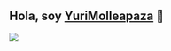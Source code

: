 ## Hola, soy <a href="https://github.com/YuriMolleapaza">YuriMolleapaza</a> 👋
</div>
<img src="https://i.imgur.com/l6NGVZM.jpeg">
<!--
**YuriMolleapaza/YuriMolleapaza** is a ✨ _special_ ✨ repository because its `README.md` (this file) appears on your GitHub profile.

Here are some ideas to get you started:

- 🔭 I’m currently working on YachayTic
- 🌱 I’m currently learning ...
- 👯 I’m looking to collaborate on ...
- 🤔 I’m looking for help with ...
- 💬 Ask me about ...
- 📫 How to reach me: ...
- 😄 Pronouns: ...
- ⚡ Fun fact: ...
-->

